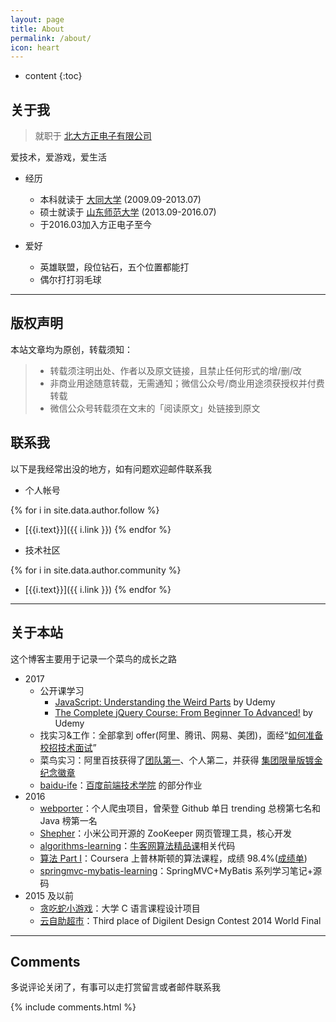 ```yaml
---
layout: page
title: About
permalink: /about/
icon: heart
---
```


* content
{:toc}


## 关于我


> 就职于 [北大方正电子有限公司](http://www.founder.com.cn/)

爱技术，爱游戏，爱生活

- 经历
  - 本科就读于 [大同大学](http://www.sxdtdx.edu.cn/) (2009.09-2013.07)
  - 硕士就读于 [山东师范大学](http://www.sdnu.edu.cn/) (2013.09-2016.07)
  - 于2016.03加入方正电子至今
- 爱好

  - 英雄联盟，段位钻石，五个位置都能打
  - 偶尔打打羽毛球

---

## 版权声明

本站文章均为原创，转载须知：

>* 转载须注明出处、作者以及原文链接，且禁止任何形式的增/删/改
>* 非商业用途随意转载，无需通知；微信公众号/商业用途须获授权并付费转载
>* 微信公众号转载须在文末的「阅读原文」处链接到原文



## 联系我

以下是我经常出没的地方，如有问题欢迎邮件联系我

- 个人帐号

{% for i in site.data.author.follow %}
  - [{{i.text}}]({{ i.link }})
{% endfor %}


- 技术社区

{% for i in site.data.author.community %}
  - [{{i.text}}]({{ i.link }})
{% endfor %}


---

## 关于本站  


这个博客主要用于记录一个菜鸟的成长之路

- 2017 
   - 公开课学习
      - [JavaScript: Understanding the Weird Parts](https://www.udemy.com/certificate/UC-CWVEBCC5/) by Udemy
      - [The Complete jQuery Course: From Beginner To Advanced!](https://www.udemy.com/certificate/UC-SMOVWE0Y/) by Udemy
   - 找实习&工作：全部拿到 offer(阿里、腾讯、网易、美团)，面经“[如何准备校招技术面试](http://brianway.github.io/2017/09/29/how-to-prepare-a-technical-interview/)”
   - 菜鸟实习：阿里百技获得了[团队第一](http://7xsna4.com1.z0.glb.clouddn.com/%E9%98%BF%E9%87%8C%E7%99%BE%E6%8A%80%E5%9B%A2%E9%98%9F%E7%AC%AC%E4%B8%80.jpg)、个人第二，并获得 [集团限量版镀金纪念徽章](http://7xsna4.com1.z0.glb.clouddn.com/%E9%98%BF%E9%87%8C%E9%99%90%E9%87%8F%E7%89%88%E9%95%80%E9%87%91%E7%BA%AA%E5%BF%B5%E5%BE%BD%E7%AB%A0.jpg)
   - [baidu-ife](https://github.com/brianway/baidu-ife)：[百度前端技术学院](http://ife.baidu.com/) 的部分作业
- 2016
   - [webporter](https://github.com/brianway/webporter)：个人爬虫项目，曾荣登 Github 单日 trending 总榜第七名和 Java 榜第一名
   - [Shepher](https://github.com/XiaoMi/shepher)：小米公司开源的 ZooKeeper 网页管理工具，核心开发
   - [algorithms-learning](https://github.com/brianway/algorithms-learning)：[牛客网算法精品课](https://www.nowcoder.com/courses/1)相关代码 
   - [算法 Part I](https://www.coursera.org/course/algs4partI)：Coursera 上普林斯顿的算法课程，成绩 98.4%([成绩单](http://7xph6d.com1.z0.glb.clouddn.com/%E9%9A%8F%E7%AC%94_part-I-total.png))
   - [springmvc-mybatis-learning](https://github.com/brianway/springmvc-mybatis-learning)：SpringMVC+MyBatis 系列学习笔记+源码
- 2015 及以前
   - [贪吃蛇小游戏](https://wenku.baidu.com/view/da510316cc7931b765ce152a.html)：大学 C 语言课程设计项目
   - [云自助超市](http://v.youku.com/v_show/id_XNzcyMjM0Nzky.html)：Third place of Digilent Design Contest 2014 World Final

---

## Comments

多说评论关闭了，有事可以走打赏留言或者邮件联系我

{% include comments.html %}
